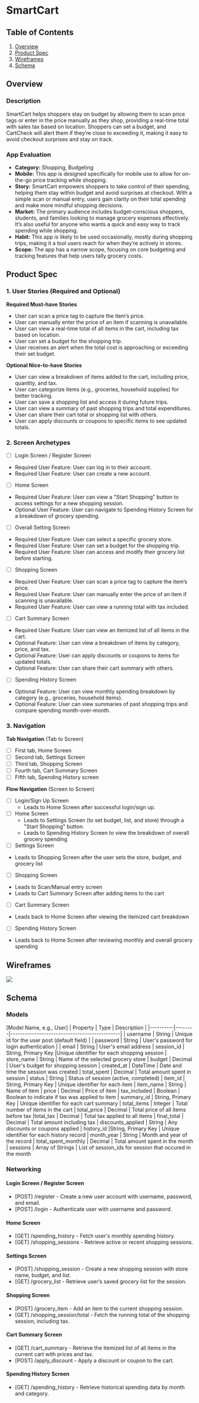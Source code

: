 # SmartCart

## Table of Contents

1. [Overview](#Overview)
2. [Product Spec](#Product-Spec)
3. [Wireframes](#Wireframes)
4. [Schema](#Schema)

## Overview

### Description

SmartCart helps shoppers stay on budget by allowing them to scan price tags or enter in the price manually as they shop, providing a real-time total with sales tax based on location. Shoppers can set a budget, and CartCheck will alert them if they’re close to exceeding it, making it easy to avoid checkout surprises and stay on track.

### App Evaluation

- **Category:** Shopping, Budgeting
- **Mobile:** This app is designed specifically for mobile use to allow for on-the-go price tracking while shopping.
- **Story:**  SmartCart empowers shoppers to take control of their spending, helping them stay within budget and avoid surprises at checkout. With a simple scan or manual entry, users gain clarity on their total spending and make more mindful shopping decisions.
- **Market:** The primary audience includes budget-conscious shoppers, students, and families looking to manage grocery expenses effectively. It’s also useful for anyone who wants a quick and easy way to track spending while shopping.
- **Habit:** This app is likely to be used occasionally, mostly during shopping trips, making it a tool users reach for when they’re actively in stores.
- **Scope:** The app has a narrow scope, focusing on core budgeting and tracking features that help users tally grocery costs.

## Product Spec

### 1. User Stories (Required and Optional)

**Required Must-have Stories**

* User can scan a price tag to capture the item’s price.
* User can manually enter the price of an item if scanning is unavailable.
* User can view a real-time total of all items in the cart, including tax based on location.
* User can set a budget for the shopping trip.
* User receives an alert when the total cost is approaching or exceeding their set budget.

**Optional Nice-to-have Stories**

* User can view a breakdown of items added to the cart, including price, quantity, and tax.
* User can categorize items (e.g., groceries, household supplies) for better tracking.
* User can save a shopping list and access it during future trips.
* User can view a summary of past shopping trips and total expenditures.
* User can share their cart total or shopping list with others.
* User can apply discounts or coupons to specific items to see updated totals.

### 2. Screen Archetypes

- [ ] Login Screen / Register Screen
* Required User Feature: User can log in to their account.
* Required User Feature: User can create a new account.
- [ ] Home Screen
* Required User Feature: User can view a "Start Shopping" button to access settings for a new shopping session.
* Optional User Feature: User can navigate to Spending History Screen for a breakdown of grocery spending.
- [ ] Overall Setting Screen
* Required User Feature: User can select a specific grocery store.
* Required User Feature: User can set a budget for the shopping trip.
* Required User Feature: User can access and modify their grocery list before starting.
- [ ] Shopping Screen
* Required User Feature: User can scan a price tag to capture the item’s price.
* Required User Feature: User can manually enter the price of an item if scanning is unavailable.
* Required User Feature: User can view a running total with tax included.
- [ ] Cart Summary Screen
* Required User Feature: User can view an itemized list of all items in the cart.
* Optional Feature: User can view a breakdown of items by category, price, and tax.
* Optional Feature: User can apply discounts or coupons to items for updated totals.
* Optional Feature: User can share their cart summary with others.
- [ ] Spending History Screen
* Optional Feature: User can view monthly spending breakdown by category (e.g., groceries, household items).
* Optional Feature: User can view summaries of past shopping trips and compare spending month-over-month.


### 3. Navigation

**Tab Navigation** (Tab to Screen)


- [ ] First tab, Home Screen
- [ ] Second tab, Settings Screen
- [ ] Third tab, Shopping Screen
- [ ] Fourth tab, Cart Summary Screen
- [ ] Fifth tab, Spending History screen

**Flow Navigation** (Screen to Screen)

- [ ] Login/Sign Up Screen
  * Leads to Home Screen after successful login/sign up.
- [ ] Home Screen
  * Leads to Settings Screen (to set budget, list, and store) through a "Start Shopping" button.
  * Leads to Spending History Screen to view the breakdown of overall grocery spending
- [ ] Settings Screen
* Leads to Shopping Screen after the user sets the store, budget, and grocery list
- [ ] Shopping Screen
* Leads to Scan/Manual entry screen
* Leads to Cart Summary Screen after adding items to the cart
- [ ] Cart Summary Screen
* Leads back to Home Screen after viewing the itemized cart breakdown
- [ ] Spending History Screen
* Leads back to Home Screen after reviewing monthly and overall grocery spending


## Wireframes

![](https://i.imgur.com/jKc7Fxh.png)

## Schema 


### Models

[Model Name, e.g., User]
| Property | Type   | Description                                  |
|----------|--------|----------------------------------------------|
| username | String | Unique id for the user post (default field)   |
| password | String | User's password for login authentication      |
| email      | String    | User's email address
| session_id | String, Primary Key |Unique identifier for each shopping session 
| store_name | String | Name of the selected grocery store
| budget | Decimal | User's budget for shopping session
| created_at | DateTime | Date and time the session was created
| total_spent | Decimal | Total amount spent in session
| status | String | Status of session (active, completed)
| item_id | String, Primary Key | Unique identifier for each item
| item_name | String | Name of item
| price | Decimal | Price of item
| tax_included | Boolean | Boolean to indicate if tax was applied to item
| summary_id | String, Primary Key | Unique identifier for each cart summary
| total_items | Integer | Total number of items in the cart
| total_price | Decimal | Total price of all items before tax
|total_tax | Decimal | Total tax applied to all items
| final_total | Decimal | Total amount including tax
| discounts_applied | String | Any discounts or coupons applied
| history_id |String, Primary Key | Unique identifier for each history record
| month_year | String | Month and year of the record
| total_spent_monthly | Decimal | Total amount spent in the month
| sessions | Array of Strings | List of session_ids for session that occured in the month


### Networking

#### Login Screen / Register Screen

- [POST] /register - Create a new user account with username, password, and email.
- [POST] /login - Authenticate user with username and password.

#### Home Screen

- [GET] /spending_history - Fetch user's monthly spending history.
- [GET] /shopping_sessions - Retrieve active or recent shopping sessions.

#### Settings Screen

- [POST] /shopping_session - Create a new shopping session with store name, budget, and list.
- [GET] /grocery_list - Retrieve user’s saved grocery list for the session.

#### Shopping Screen

- [POST] /grocery_item - Add an item to the current shopping session.
- [GET] /shopping_session/total - Fetch the running total of the shopping session, including tax.

#### Cart Summary Screen

- [GET] /cart_summary - Retrieve the itemized list of all items in the current cart with prices and tax.
- [POST] /apply_discount - Apply a discount or coupon to the cart.

#### Spending History Screen

- [GET] /spending_history - Retrieve historical spending data by month and category.
